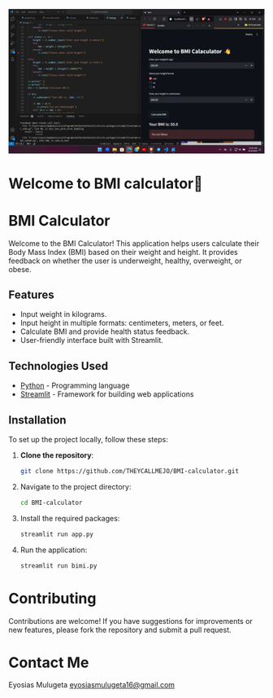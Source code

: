 ![App's Demo](demo.png)
# Welcome to BMI calculator👋
# BMI Calculator

Welcome to the BMI Calculator! This application helps users calculate their Body Mass Index (BMI) based on their weight and height. It provides feedback on whether the user is underweight, healthy, overweight, or obese.


## Features
- Input weight in kilograms.
- Input height in multiple formats: centimeters, meters, or feet.
- Calculate BMI and provide health status feedback.
- User-friendly interface built with Streamlit.

## Technologies Used
- [Python](https://www.python.org/) - Programming language
- [Streamlit](https://streamlit.io/) - Framework for building web applications

## Installation
To set up the project locally, follow these steps:

1. **Clone the repository**:
   ```bash
   git clone https://github.com/THEYCALLMEJO/BMI-calculator.git
2. Navigate to the project directory:
   ```bash
   cd BMI-calculator
3. Install the required packages:
   ```bash
   streamlit run app.py
4. Run the application:
   ```bash
   streamlit run bimi.py

# Contributing
Contributions are welcome! If you have suggestions for improvements or new features, please fork the repository and submit a pull request.
# Contact Me
Eyosias Mulugeta
eyosiasmulugeta16@gmail.com